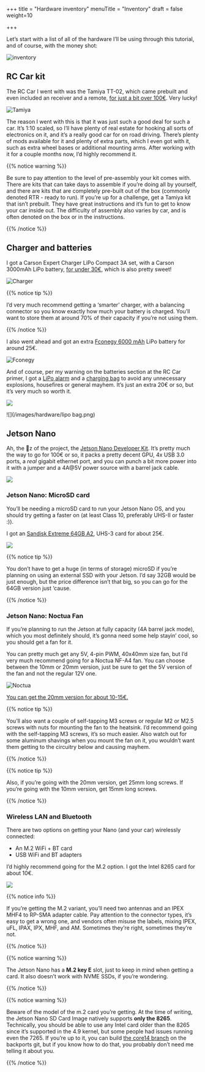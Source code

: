 +++
title = "Hardware inventory"
menuTitle = "Inventory"
draft = false
weight=10

+++

Let’s start with a list of all of the hardware I’ll be using through this tutorial, and of course, with the money shot:

![inventory](/images/hardware/inventory.jpg)

## RC Car kit

The RC Car I went with was the Tamiya TT-02, which came prebuilt and even included an receiver and a remote, [for just a bit over 100€](https://www.lindinger.at/at/fahrzeuge-und-boote/modelle/onroad-und-drift-autos/tamiya-tt-02-chassis-aufgebaut-1-10-ep-4wd-mit-2-4ghz-sender). Very lucky!

![Tamiya](/images/hardware/tamiya.png)

The reason I went with this is that it was just such a good deal for such a car. It’s 1:10 scaled, so I’ll have plenty of real estate for hooking all sorts of electronics on it, and it’s a really good car for on road driving. There’s plenty of mods available for it and plenty of extra parts, which I even got with it, such as extra wheel bases or additional mounting arms. After working with it for a couple months now, I’d highly recommend it.

{{% notice warning %}}

Be sure to pay attention to the level of pre-assembly your kit comes with. There are kits that can take days to assemble if you’re doing all by yourself, and there are kits that are completely pre-built out of the box (commonly denoted RTR - ready to run). If you’re up for a challenge, get a Tamiya kit that isn’t prebuilt. They have great instructions and it’s fun to get to know your car inside out. The difficulty of assembly also varies by car, and is often denoted on the box or in the instructions.

{{% /notice %}}

## Charger and batteries

I got a Carson Expert Charger LiPo Compact 3A set, with a Carson 3000mAh LiPo battery, [for under 30€](https://www.lindinger.at/en/batteries/chargers-und-power-supplies/chargers-230v/carson-charger-set-lipo-compact-3a-charger-2-4s-230v-lipo-7.4volt-3000mah), which is also pretty sweet!

![Charger](/images/hardware/charger.png)

{{% notice tip %}}

I’d very much recommend getting a ‘smarter’ charger, with a balancing connector so you know exactly how much your battery is charged. You’ll want to store them at around 70% of their capacity if you’re not using them.

{{% /notice %}}

I also went ahead and got an extra [Fconegy 6000 mAh](https://www.amazon.com/Fconegy-6000mAh-Battery-hardcase-Bullet/dp/B0791ZN8Z9) LiPo battery for around 25€.

![Fconegy](/images/hardware/battery.png)

And of course, per my warning on the batteries section at the RC Car primer, I got a [LiPo alarm](https://www.conrad.de/de/p/reely-lipo-checker-geeignet-fuer-zellen-2-8-1-st-1511388.html) and a [charging bag](https://www.conrad.de/de/p/reely-lipo-safety-bag-geeignet-fuer-zellen-2-1-st-1420590.html) to avoid any unnecessary explosions, housefires or general mayhem. It’s just an extra 20€ or so, but it’s very much so worth it.

![](/images/hardware/lipo.jpg?height=250px)

![](/images/hardware/lipo bag.png)



 

## Jetson Nano

Ah, the 🧠z of the project, the [Jetson Nano Developer Kit](https://developer.nvidia.com/embedded/jetson-nano-developer-kit). It’s pretty much the way to go for 100€ or so, it packs a pretty decent GPU, 4x USB 3.0 ports, a *real* gigabit ethernet port, and you can punch a bit more power into it with a jumper and a 4A@5V power source with a barrel jack cable.

![](/images/hardware/jetson.png)

### Jetson Nano: MicroSD card

You’ll be needing a microSD card to run your Jetson Nano OS, and you should try getting a faster on (at least Class 10, preferably UHS-II or faster :)). 

I got an [Sandisk Extreme 64GB A2](https://www.amazon.de/SanDisk-Extreme-microSDXC-Speicherkarte-SD-Adapter/dp/B07FCMWCVB/ref=dp_ob_title_ce), UHS-3 card for about 25€.

![](/images/hardware/microsd.jpg?height=250px)

{{% notice tip %}}

You don’t have to get a huge (in terms of storage) microSD if you’re planning on using an external SSD with your Jetson. I’d say 32GB would be just enough, but the price difference isn’t that big, so you can go for the 64GB version just ‘cause.

{{% /notice %}}

### Jetson Nano: Noctua Fan

If you’re planning to run the Jetson at fully capacity (4A barrel jack mode), which you most definitely should, it’s gonna need some help stayin’ cool, so you should get a fan for it. 

You can pretty much get any 5V, 4-pin PWM, 40x40mm size fan, but I’d very much recommend going for a Noctua NF-A4 fan. You can choose between the 10mm or 20mm version, just be sure to get the 5V version of the fan and not the regular 12V one. 

![Noctua](/images/hardware/noctua.jpg?height=400px)

[You can get the 20mm version for about 10-15€.](https://www.amazon.de/Noctua-NF-A4x20-5V-Premium-3-polig/dp/B072Q3CMRW/ref=sr_1_6?__mk_de_DE=ÅMÅŽÕÑ&keywords=noctua+fan&qid=1564320839&s=computers&sr=1-6)

{{% notice tip %}}

You’ll also want a couple of self-tapping M3 screws or regular M2 or M2.5 screws with nuts for mounting the fan to the heatsink. I’d recommend going with the self-tapping M3 screws, it’s so much easier. Also watch out for some aluminum shavings when you mount the fan on it, you wouldn’t want them getting to the circuitry below and causing mayhem.

{{% /notice %}}

{{% notice tip %}}

Also, if you’re going with the 20mm version, get 25mm long screws. If you’re going with the 10mm version, get 15mm long screws.

{{% /notice %}}

### Wireless LAN and Bluetooth

There are two options on getting your Nano (and your car) wirelessly connected:

- An M.2 WiFi + BT card
- USB WiFi and BT adapters

I’d highly recommend going for the M.2 option. I got the Intel 8265 card for about 10€. 

![](/images/hardware/intel.jpg?height=250px)

{{% notice info %}}

If you’re getting the M.2 variant, you’ll need two antennas and an IPEX MHF4 to RP-SMA adapter cable. Pay attention to the connector types, it’s easy to get a wrong one, and vendors often misuse the labels, mixing IPEX, uFL, IPAX, IPX, MHF, and AM. Sometimes they’re right, sometimes they’re not.

{{% /notice %}}

{{% notice warning %}}

The Jetson Nano has a **M.2 key E** slot, just to keep in mind when getting a card. It also doesn’t work with NVME SSDs, if you’re wondering.

{{% /notice %}}

{{% notice warning %}}

Beware of the model of the m.2 card you’re getting. At the time of writing, the Jetson Nano SD Card Image natively supports **only the 8265**. Technically, you should be able to use any Intel card older than the 8265 since it’s supported in the 4.9 kernel, but some people had issues running even the 7265. If you’re up to it, you can build [the core14 branch](https://git.kernel.org/pub/scm/linux/kernel/git/iwlwifi/backport-iwlwifi.git/log/?h=release/LinuxCore14) on the backports git, but if you know how to do that, you probably don’t need me telling it about you. 

{{% /notice %}}